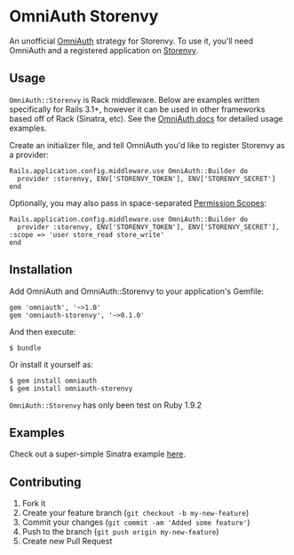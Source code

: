# OmniAuth Storenvy

An unofficial [OmniAuth](https://github.com/intridea/omniauth) strategy for Storenvy. To use it, you'll need OmniAuth and a registered application on [Storenvy](https://developers.storenvy.com/applications).

## Usage

`OmniAuth::Storenvy` is Rack middleware. Below are examples written specifically for Rails 3.1+, however it can be used in other frameworks based off of Rack (Sinatra, etc). See the [OmniAuth docs](https://github.com/intridea/omniauth) for detailed usage examples.

Create an initializer file, and tell OmniAuth you'd like to register Storenvy as a provider:

    Rails.application.config.middleware.use OmniAuth::Builder do
      provider :storenvy, ENV['STORENVY_TOKEN'], ENV['STORENVY_SECRET']
    end

Optionally, you may also pass in space-separated [Permission Scopes](https://developers.storenvy.com/authentication#scopes):


    Rails.application.config.middleware.use OmniAuth::Builder do
      provider :storenvy, ENV['STORENVY_TOKEN'], ENV['STORENVY_SECRET'], :scope => 'user store_read store_write'
    end

## Installation

Add OmniAuth and OmniAuth::Storenvy to your application's Gemfile:

    gem 'omniauth', '~>1.0'
    gem 'omniauth-storenvy', '~>0.1.0'

And then execute:

    $ bundle

Or install it yourself as:

    $ gem install omniauth
    $ gem install omniauth-storenvy

`OmniAuth::Storenvy` has only been test on Ruby 1.9.2

## Examples

Check out a super-simple Sinatra example [here](https://github.com/ohokay/omniauth-storenvy/blob/master/examples/config.ru).

## Contributing

1. Fork it
2. Create your feature branch (`git checkout -b my-new-feature`)
3. Commit your changes (`git commit -am 'Added some feature'`)
4. Push to the branch (`git push origin my-new-feature`)
5. Create new Pull Request